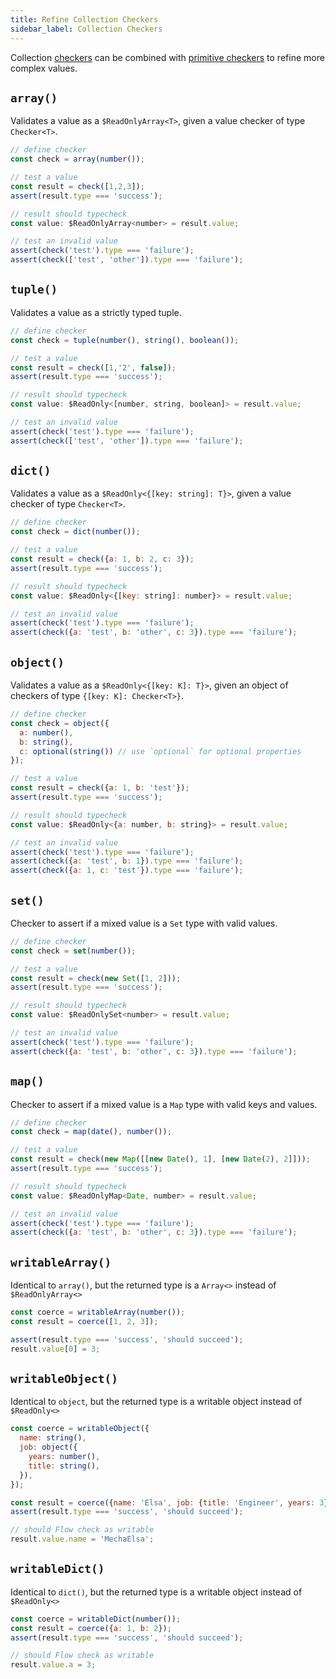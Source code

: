 ```yaml
---
title: Refine Collection Checkers
sidebar_label: Collection Checkers
---
```


Collection [checkers](/docs/refine/api/Checkers) can be combined with [primitive checkers](/docs/refine/api/Primitive_Checkers) to refine more complex values.

## `array()`

Validates a value as a `$ReadOnlyArray<T>`, given a value checker of type `Checker<T>`.

```jsx
// define checker
const check = array(number());

// test a value
const result = check([1,2,3]);
assert(result.type === 'success');

// result should typecheck
const value: $ReadOnlyArray<number> = result.value;

// test an invalid value
assert(check('test').type === 'failure');
assert(check(['test', 'other']).type === 'failure');
```

## `tuple()`

Validates a value as a strictly typed tuple.

```jsx
// define checker
const check = tuple(number(), string(), boolean());

// test a value
const result = check([1,'2', false]);
assert(result.type === 'success');

// result should typecheck
const value: $ReadOnly<[number, string, boolean]> = result.value;

// test an invalid value
assert(check('test').type === 'failure');
assert(check(['test', 'other']).type === 'failure');
```

## `dict()`

Validates a value as a `$ReadOnly<{[key: string]: T}>`, given a value checker of type `Checker<T>`.

```jsx
// define checker
const check = dict(number());

// test a value
const result = check({a: 1, b: 2, c: 3});
assert(result.type === 'success');

// result should typecheck
const value: $ReadOnly<{[key: string]: number}> = result.value;

// test an invalid value
assert(check('test').type === 'failure');
assert(check({a: 'test', b: 'other', c: 3}).type === 'failure');
```


## `object()`

Validates a value as a `$ReadOnly<{[key: K]: T}>`, given an object of checkers of type `{[key: K]: Checker<T>}`.

```jsx
// define checker
const check = object({
  a: number(),
  b: string(),
  c: optional(string()) // use `optional` for optional properties
});

// test a value
const result = check({a: 1, b: 'test'});
assert(result.type === 'success');

// result should typecheck
const value: $ReadOnly<{a: number, b: string}> = result.value;

// test an invalid value
assert(check('test').type === 'failure');
assert(check({a: 'test', b: 1}).type === 'failure');
assert(check({a: 1, c: 'test'}).type === 'failure');
```

## `set()`

Checker to assert if a mixed value is a `Set` type with valid values.

```jsx
// define checker
const check = set(number());

// test a value
const result = check(new Set([1, 2]));
assert(result.type === 'success');

// result should typecheck
const value: $ReadOnlySet<number> = result.value;

// test an invalid value
assert(check('test').type === 'failure');
assert(check({a: 'test', b: 'other', c: 3}).type === 'failure');
```

## `map()`

Checker to assert if a mixed value is a `Map` type with valid keys and values.

```jsx
// define checker
const check = map(date(), number());

// test a value
const result = check(new Map([[new Date(), 1], [new Date(2), 2]]));
assert(result.type === 'success');

// result should typecheck
const value: $ReadOnlyMap<Date, number> = result.value;

// test an invalid value
assert(check('test').type === 'failure');
assert(check({a: 'test', b: 'other', c: 3}).type === 'failure');
```

## `writableArray()`

Identical to `array()`, but the returned type is a `Array<>` instead of `$ReadOnlyArray<>`

```jsx
const coerce = writableArray(number());
const result = coerce([1, 2, 3]);

assert(result.type === 'success', 'should succeed');
result.value[0] = 3;
```

## `writableObject()`

Identical to `object`, but the returned type is a writable object instead of `$ReadOnly<>`

```jsx
const coerce = writableObject({
  name: string(),
  job: object({
    years: number(),
    title: string(),
  }),
});

const result = coerce({name: 'Elsa', job: {title: 'Engineer', years: 3}});
assert(result.type === 'success', 'should succeed');

// should Flow check as writable
result.value.name = 'MechaElsa';
```

## `writableDict()`

Identical to `dict()`, but the returned type is a writable object instead of `$ReadOnly<>`

```jsx
const coerce = writableDict(number());
const result = coerce({a: 1, b: 2});
assert(result.type === 'success', 'should succeed');

// should Flow check as writable
result.value.a = 3;
```
